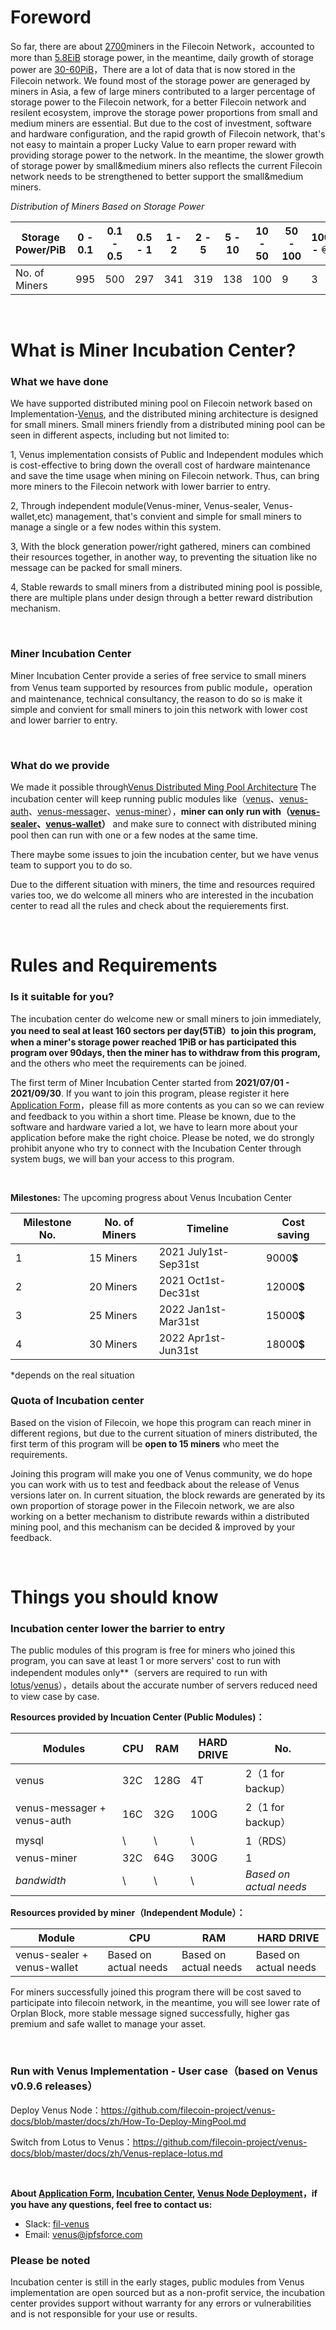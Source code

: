 # Foreword

So far, there are about [2700](http://filscan.io/)miners in the Filecoin Network，accounted to more than [5.8EiB](http://filscan.io/) storage power, in the meantime, daily growth of storage power are [30-60PiB](http://filscan.io/)，There are a lot of data that is now stored in the Filecoin network. We found most of the storage power are generaged by miners in Asia, a few of large miners contributed to a larger percentage of storage power to the Filecoin network, for a better Filecoin network and resilent ecosystem, improve the storage power proportions from small and medium miners are essential. But due to the cost of investment, software and hardware configuration, and the rapid growth of Filecoin network, that's not easy to maintain a proper Lucky Value to earn proper reward with providing storage power to the network.  In the meantime, the slower growth of storage power by small&medium miners also reflects the current Filecoin network needs to be strengthened to better support the small&medium miners. 

*Distribution of Miners Based on Storage Power*

| Storage Power/PiB | 0 - 0.1 | 0.1 - 0.5 | 0.5 - 1 | 1 - 2 | 2 - 5 | 5 - 10 | 10 - 50 | 50 - 100 | 100 - ♾ |
| ----------------- | ------- | --------- | ------- | ----- | ----- | ------ | ------- | -------- | ------- |
| No. of Miners     | 995     | 500       | 297     | 341   | 319   | 138    | 100     | 9        | 3       |

</br>

# What is Miner Incubation Center?

### What we have done

We have supported distributed mining pool on Filecoin network based on Implementation-[Venus](https://venus.filecoin.io/Home.html), and the distributed mining architecture is designed for small miners. Small miners friendly from a distributed mining pool can be seen in different aspects, including but not limited to:

1, Venus implementation consists of Public and Independent modules which is cost-effective to bring down the overall cost of hardware maintenance and save the time usage when mining on Filecoin network. Thus, can bring more miners to the Filecoin network with lower barrier to entry. 

2, Through independent module(Venus-miner, Venus-sealer, Venus-wallet,etc) management, that's convient and simple for small miners to manage a single or a few nodes within this system. 

3, With the block generation power/right gathered, miners can combined their resources together, in another way, to preventing the situation like no message can be packed for small miners.

4, Stable rewards to small miners from a distributed mining pool is possible, there are multiple plans under design through a better reward distribution mechanism. 

</br>

### Miner Incubation Center

Miner Incubation Center provide a series of free service to small miners from Venus team supported by resources from public module，operation and maintenance, technical consultancy, the reason to do so is make it simple and convient for small miners to join this network with lower cost and lower barrier to entry.

</br>

### What do we provide

We made it possible through[Venus Distributed Ming Pool Architecture](https://github.com/filecoin-project/venus-docs/blob/master/docs/zh/Overview.md)
The incubation center will keep running public modules like（[venus](https://github.com/filecoin-project/venus)、[venus-auth](https://github.com/filecoin-project/venus-auth)、[venus-messager](https://github.com/filecoin-project/venus-messager)、[venus-miner](https://github.com/filecoin-project/venus-miner)），**miner can only run with（[venus-sealer](https://github.com/filecoin-project/venus-sealer)、[venus-wallet](https://github.com/filecoin-project/venus-wallet)）** and make sure to connect with distributed mining pool then can run with one or a few nodes at the same time.

There maybe some issues to join the incubation center, but we have venus team to support you to do so. 

Due to the different situation with miners, the time and resources required varies too, we do welcome all miners who are interested in the incubation center to read all the rules and check about the requierements first.

</br>

# Rules and Requirements

### Is it suitable for you? 

The incubation center do welcome new or small miners to join immediately, **you need to seal at least 160 sectors per day(5TiB）to join this program, when a miner's storage power reached 1PiB or has participated this program over 90days, then the miner has to withdraw from this program,** and the others who meet the requirements can be joined.

The first term of Miner Incubation Center started from **2021/07/01 - 2021/09/30**. If you want to join this program, please register it here [Application Form](http://venusteam.mikecrm.com/OVZb0Dv)，please fill as more contents as you can so we can review and feedback to you within a short time. Please be known, due to the software and hardware varied a lot, we have to learn more about your application before make the right choice. Please be noted, we do strongly prohibit anyone who try to connect with the Incubation Center through system bugs, we will ban your access to this program. 

</br>

**Milestones:** The upcoming progress about Venus Incubation Center

| Milestone No. | No. of Miners | Timeline| Cost saving |
| --- | --- | --- | --- | 
| 1 | 15 Miners | 2021 July1st-Sep31st | 9000💲 |
| 2 | 20 Miners | 2021 Oct1st-Dec31st | 12000💲 |
| 3 | 25 Miners | 2022 Jan1st-Mar31st | 15000💲 |
| 4 | 30 Miners | 2022 Apr1st-Jun31st | 18000💲 |

*depends on the real situation


### Quota of Incubation center

Based on the vision of Filecoin, we hope this program can reach miner in different regions,  but due to the current situation of miners distributed, the first term of this program will be **open to 15 miners** who meet the requirements.

Joining this program will make you one of Venus community, we do hope you can work with us to test and feedback about the release of Venus versions later on. In current situation, the block rewards are generated by its own proportion of storage power in the Filecoin network, we are also working on a better mechanism to distribute rewards within a distributed mining pool, and this mechanism can be decided & improved by your feedback.

</br>

# Things you should know

### Incubation center lower the barrier to entry

The public modules of this program is free for miners who joined this program, you can save at least 1 or more servers' cost to run with independent modules only**（servers are required to run with [lotus](https://github.com/filecoin-project/lotus)/[venus](https://github.com/filecoin-project/venus)），details about the accurate number of servers reduced need to view case by case.

**Resources provided by Incuation Center (Public Modules)：**

| Modules                     | CPU  | RAM  | HARD DRIVE | No.                   |
| --------------------------- | ---- | ---- | ---------- | -----------------     |
| venus                       | 32C  | 128G | 4T         | 2（1 for backup）      |
| venus-messager + venus-auth | 16C  | 32G  | 100G       | 2（1 for backup）      |
| mysql                       | \    | \    | \          | 1（RDS）               |
| venus-miner                 | 32C  | 64G  | 300G       | 1                     |
| *bandwidth*                 |  \   | \    |      \     | *Based on actual needs* |
 
**Resources provided by miner（Independent Module）：**

| Module                      | CPU                   | RAM                   | HARD DRIVE            |
| --------------------------- | --------------------- | --------------------- | --------------------- |
| venus-sealer + venus-wallet | Based on actual needs | Based on actual needs | Based on actual needs |

For miners successfully joined this program there will be cost saved to participate into filecoin network, in the meantime, you will see lower rate of Orplan Block, more stable message signed successfully, higher gas premium and safe wallet to manage your asset.

</br>

### Run with Venus Implementation - User case（based on Venus v0.9.6 releases）

Deploy Venus Node：https://github.com/filecoin-project/venus-docs/blob/master/docs/zh/How-To-Deploy-MingPool.md

Switch from Lotus to Venus：https://github.com/filecoin-project/venus-docs/blob/master/docs/zh/Venus-replace-lotus.md

</br>

**About  [Application Form](http://venusteam.mikecrm.com/OVZb0Dv), [Incubation Center](https://github.com/Joss-Hua/hello-word/edit/main/%E7%9F%BF%E5%B7%A5%E5%AD%B5%E5%8C%96%E5%99%A8%E8%AE%A1%E5%88%92.md), [Venus Node Deployment](https://github.com/filecoin-project/venus-docs/blob/master/docs/zh/How-To-Deploy-MingPool.md)，if you have any questions, feel free to contact us:**

- Slack: [fil-venus](https://filecoinproject.slack.com/archives/CEHHJNJS3)
- Email: [venus@ipfsforce.com ](venus@ipfsforce.com )

### Please be noted

Incubation center is still in the early stages, public modules from Venus implementation are open sourced but as a non-profit service, the incubation center provides  support without warranty for any errors or vulnerabilities and is not responsible for your use or results.
